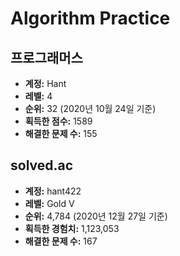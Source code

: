 # Algorithm Practice

## 프로그래머스

- **계정:** Hant
- **레벨:** 4
- **순위:** 32 (2020년 10월 24일 기준)
- **획득한 점수:** 1589
- **해결한 문제 수:** 155

## solved.ac

- **계정:** hant422
- **레벨:** Gold V
- **순위:** 4,784 (2020년 12월 27일 기준)
- **획득한 경험치:** 1,123,053
- **해결한 문제 수:** 167
